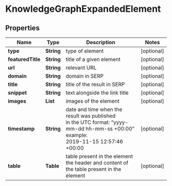# KnowledgeGraphExpandedElement


## Properties

| Name | Type | Description | Notes |
|------------ | ------------- | ------------- | -------------|
**type** | **String** | type of element |[optional]|
**featuredTitle** | **String** | title of a given element |[optional]|
**url** | **String** | relevant URL |[optional]|
**domain** | **String** | domain in SERP |[optional]|
**title** | **String** | title of the result in SERP |[optional]|
**snippet** | **String** | text alongside the link title |[optional]|
**images** | **List<AiModeImagesElement>** | images of the element |[optional]|
**timestamp** | **String** | date and time when the result was published<br>in the UTC format: “yyyy-mm-dd hh-mm-ss +00:00”<br>example:<br>2019-11-15 12:57:46 +00:00 |[optional]|
**table** | **Table** | table present in the element<br>the header and content of the table present in the element |[optional]|